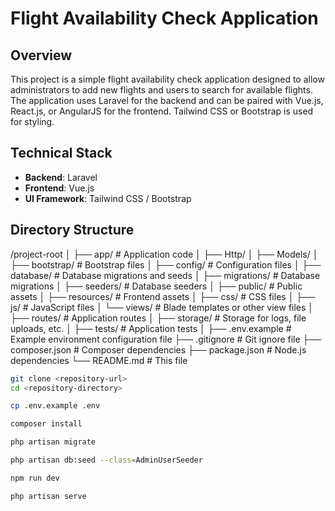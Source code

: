 # Flight Availability Check Application

## Overview

This project is a simple flight availability check application designed to allow administrators to add new flights and users to search for available flights. The application uses Laravel for the backend and can be paired with Vue.js, React.js, or AngularJS for the frontend. Tailwind CSS or Bootstrap is used for styling.

## Technical Stack

- **Backend**: Laravel
- **Frontend**: Vue.js
- **UI Framework**: Tailwind CSS / Bootstrap

## Directory Structure

/project-root
│
├── app/                  # Application code
│   ├── Http/
│   ├── Models/
│
├── bootstrap/            # Bootstrap files
│
├── config/               # Configuration files
│
├── database/             # Database migrations and seeds
│   ├── migrations/       # Database migrations
│   ├── seeders/          # Database seeders
│
├── public/               # Public assets
│
├── resources/            # Frontend assets
│   ├── css/              # CSS files
│   ├── js/               # JavaScript files
│   └── views/            # Blade templates or other view files
│
├── routes/               # Application routes
│
├── storage/              # Storage for logs, file uploads, etc.
│
├── tests/                # Application tests
│
├── .env.example          # Example environment configuration file
├── .gitignore            # Git ignore file
├── composer.json         # Composer dependencies
├── package.json          # Node.js dependencies
└── README.md             # This file


```bash
git clone <repository-url>
cd <repository-directory>

cp .env.example .env

composer install

php artisan migrate

php artisan db:seed --class=AdminUserSeeder

npm run dev

php artisan serve